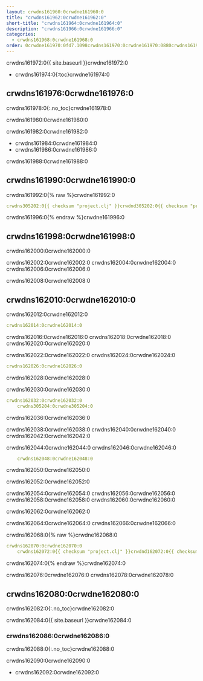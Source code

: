 ```yaml
---
layout: crwdns161960:0crwdne161960:0
title: "crwdns161962:0crwdne161962:0"
short-title: "crwdns161964:0crwdne161964:0"
description: "crwdns161966:0crwdne161966:0"
categories:
  - crwdns161968:0crwdne161968:0
order: 0crwdne161970:0fd7.1098crwdns161970:0crwdne161970:0880crwdns161970:0crwdne161970:0
---
```


crwdns161972:0{{ site.baseurl }}crwdne161972:0

* crwdns161974:0{:toc}crwdne161974:0

## crwdns161976:0crwdne161976:0

crwdns161978:0{:.no_toc}crwdne161978:0

crwdns161980:0crwdne161980:0

crwdns161982:0crwdne161982:0

* crwdns161984:0crwdne161984:0
* crwdns161986:0crwdne161986:0

crwdns161988:0crwdne161988:0

## crwdns161990:0crwdne161990:0

crwdns161992:0{% raw %}crwdne161992:0

```yaml
crwdns305202:0{{ checksum "project.clj" }}crwdnd305202:0{{ checksum "project.clj" }}crwdne305202:0     
```

crwdns161996:0{% endraw %}crwdne161996:0

## crwdns161998:0crwdne161998:0

crwdns162000:0crwdne162000:0

crwdns162002:0crwdne162002:0 crwdns162004:0crwdne162004:0 crwdns162006:0crwdne162006:0

crwdns162008:0crwdne162008:0

## crwdns162010:0crwdne162010:0

crwdns162012:0crwdne162012:0

```yaml
crwdns162014:0crwdne162014:0
```

crwdns162016:0crwdne162016:0 crwdns162018:0crwdne162018:0 crwdns162020:0crwdne162020:0

crwdns162022:0crwdne162022:0 crwdns162024:0crwdne162024:0

```yaml
crwdns162026:0crwdne162026:0
```

crwdns162028:0crwdne162028:0

crwdns162030:0crwdne162030:0

```yaml
crwdns162032:0crwdne162032:0
    crwdns305204:0crwdne305204:0
```

crwdns162036:0crwdne162036:0

crwdns162038:0crwdne162038:0 crwdns162040:0crwdne162040:0 crwdns162042:0crwdne162042:0

crwdns162044:0crwdne162044:0 crwdns162046:0crwdne162046:0

```yaml
    crwdns162048:0crwdne162048:0
```

crwdns162050:0crwdne162050:0

crwdns162052:0crwdne162052:0

crwdns162054:0crwdne162054:0 crwdns162056:0crwdne162056:0 crwdns162058:0crwdne162058:0 crwdns162060:0crwdne162060:0

crwdns162062:0crwdne162062:0

crwdns162064:0crwdne162064:0 crwdns162066:0crwdne162066:0

crwdns162068:0{% raw %}crwdne162068:0

```yaml
crwdns162070:0crwdne162070:0
    crwdns162072:0{{ checksum "project.clj" }}crwdnd162072:0{{ checksum "project.clj" }}crwdne162072:0
```

crwdns162074:0{% endraw %}crwdne162074:0

crwdns162076:0crwdne162076:0 crwdns162078:0crwdne162078:0

## crwdns162080:0crwdne162080:0

crwdns162082:0{:.no_toc}crwdne162082:0

crwdns162084:0{{ site.baseurl }}crwdne162084:0

### crwdns162086:0crwdne162086:0

crwdns162088:0{:.no_toc}crwdne162088:0

crwdns162090:0crwdne162090:0

* crwdns162092:0crwdne162092:0